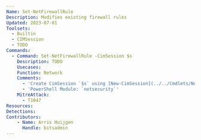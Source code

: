```yaml
---
Name: Set-NetFirewallRule
Description: Modifies existing firewall rules
Updated: 2023-07-01
Toolsets:
  - Builtin
  - CIMSession
  - TODO
Commands:
  - Command: Set-NetFirewallRule -CimSession $s
    Description: TODO
    Usecases:
    Function: Network
    Comments:
      - 'Create CimSession `$s` using [New-CimSession](../../Cmdlets/New-CimSession/)'
      - 'PowerShell Module: `netsecurity`'
    MitreAttack:
      - T1047
Resources:
Detections:
Contributors:
    - Name: Arris Huijgen
      Handle: bitsadmin
---
```

